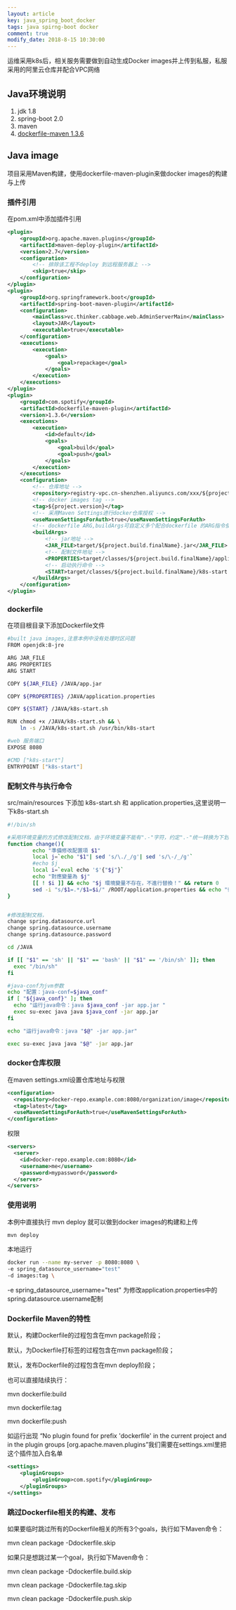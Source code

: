 ```yaml
---
layout: article
key: java_spring_boot_docker
tags: java spirng-boot docker
comment: true
modify_date: 2018-8-15 10:30:00
---
```

运维采用k8s后，相关服务需要做到自动生成Docker images并上传到私服，私服采用的阿里云仓库并配合VPC网络
## Java环境说明
1. jdk 1.8
2. spring-boot 2.0
3. maven 
4. [dockerfile-maven 1.3.6](https://github.com/spotify/dockerfile-maven)

## Java image
项目采用Maven构建，使用dockerfile-maven-plugin来做docker images的构建与上传
### 插件引用
在pom.xml中添加插件引用
``` xml
<plugin>
    <groupId>org.apache.maven.plugins</groupId>
    <artifactId>maven-deploy-plugin</artifactId>
    <version>2.7</version>
    <configuration>
        <!-- 排除该工程不deploy 到远程服务器上 -->
        <skip>true</skip>
    </configuration>
</plugin>
<plugin>
    <groupId>org.springframework.boot</groupId>
    <artifactId>spring-boot-maven-plugin</artifactId>
    <configuration>
        <mainClass>vc.thinker.cabbage.web.AdminServerMain</mainClass>
        <layout>JAR</layout>
        <executable>true</executable>
    </configuration>
    <executions>
        <execution>
            <goals>
                <goal>repackage</goal>
            </goals>
        </execution>
    </executions>
</plugin>
<plugin>
    <groupId>com.spotify</groupId>
    <artifactId>dockerfile-maven-plugin</artifactId>
    <version>1.3.6</version>
    <executions>
        <execution>
            <id>default</id>
            <goals>
                <goal>build</goal>
                <goal>push</goal>
            </goals>
        </execution>
    </executions>
    <configuration>
        <!-- 仓库地址 -->
        <repository>registry-vpc.cn-shenzhen.aliyuncs.com/xxx/${project.artifactId}</repository>
        <!-- docker images tag -->
        <tag>${project.version}</tag>
        <!-- 采用Maven Settings进行docker仓库授权 -->
        <useMavenSettingsForAuth>true</useMavenSettingsForAuth>
        <!-- dockerfile ARG,buildArgs可自定义多个配合dockerfile 的ARG指令使用 -->
        <buildArgs>
            <!-- jar地址 -->
            <JAR_FILE>target/${project.build.finalName}.jar</JAR_FILE>
            <!-- 配制文件地址 -->
            <PROPERTIES>target/classes/${project.build.finalName}/application.properties</PROPERTIES>
            <!-- 启动执行命令 -->
            <START>target/classes/${project.build.finalName}/k8s-start.sh</START>
        </buildArgs>
    </configuration>
</plugin>
```
### dockerfile
在项目根目录下添加Dockerfile文件
``` bash
#built java images,注意本例中没有处理时区问题
FROM openjdk:8-jre

ARG JAR_FILE
ARG PROPERTIES
ARG START

COPY ${JAR_FILE} /JAVA/app.jar

COPY ${PROPERTIES} /JAVA/application.properties

COPY ${START} /JAVA/k8s-start.sh

RUN chmod +x /JAVA/k8s-start.sh && \
    ln -s /JAVA/k8s-start.sh /usr/bin/k8s-start

#web 服务端口
EXPOSE 8080

#CMD ["k8s-start"]
ENTRYPOINT ["k8s-start"]
```
### 配制文件与执行命令
src/main/resources 下添加 k8s-start.sh 和 application.properties,这里说明一下k8s-start.sh
``` bash
#!/bin/sh

#采用环境变量的方式修改配制文档，由于环境变量不能有".-"字符，约定".-"统一转换为下划线_
function change(){
        echo "準備修改配置項 $1"
        local j=`echo "$1"| sed 's/\./_/g'| sed 's/\-/_/g'`
        #echo $j
        local i=`eval echo '$'{"$j"}`
        echo "對應變量為 $j"
        [[ ! $i ]] && echo "$j 環境變量不存在，不進行替換！" && return 0
        sed -i "s/$1=.*/$1=$i/" /ROOT/application.properties && echo "替換變量 $i 成功 "
}


#修改配制文档，
change spring.datasource.url
change spring.datasource.username
change spring.datasource.password

cd /JAVA

if [[ "$1" == 'sh' || "$1" == 'bash' || "$1" == '/bin/sh' ]]; then
  exec "/bin/sh"
fi

#java-conf为jvm参数
echo "配置：java-conf=$java_conf"
if [ "${java_conf}" ]; then
  echo "运行java命令：java $java_conf -jar app.jar "
  exec su-exec java java $java_conf -jar app.jar
fi

echo "运行java命令：java "$@" -jar app.jar"

exec su-exec java java "$@" -jar app.jar
```
### docker仓库权限
在maven settings.xml设置仓库地址与权限
``` xml
<configuration>
  <repository>docker-repo.example.com:8080/organization/image</repository>
  <tag>latest</tag>
  <useMavenSettingsForAuth>true</useMavenSettingsForAuth>
</configuration>
```
权限
``` xml
<servers>
  <server>
    <id>docker-repo.example.com:8080</id>
    <username>me</username>
    <password>mypassword</password>
  </server>
</servers>
```
### 使用说明
本例中直接执行 mvn deploy 就可以做到docker images的构建和上传
``` bash
mvn deploy
```
本地运行
``` bash
docker run --name my-server -p 8080:8080 \
-e spring_datasource_username="test"
-d images:tag \
```
-e spring_datasource_username="test" 为修改application.properties中的spring.datasource.username配制
### Dockerfile Maven的特性
默认，构建Dockerfile的过程包含在mvn package阶段；

默认，为Dockerfile打标签的过程包含在mvn package阶段；

默认，发布Dockerfile的过程包含在mvn deploy阶段；

也可以直接陆续执行：

mvn dockerfile:build

mvn dockerfile:tag

mvn dockerfile:push


如运行出现 “No plugin found for prefix 'dockerfile' in the current project and in the plugin groups [org.apache.maven.plugins”我们需要在settings.xml里把这个插件加入白名单
``` xml
<settings>
    <pluginGroups>
        <pluginGroup>com.spotify</pluginGroup>
    </pluginGroups>
</settings>
```
### 跳过Dockerfile相关的构建、发布
如果要临时跳过所有的Dockerfile相关的所有3个goals，执行如下Maven命令：

mvn clean package -Ddockerfile.skip

如果只是想跳过某一个goal，执行如下Maven命令：

mvn clean package -Ddockerfile.build.skip

mvn clean package -Ddockerfile.tag.skip

mvn clean package -Ddockerfile.push.skip